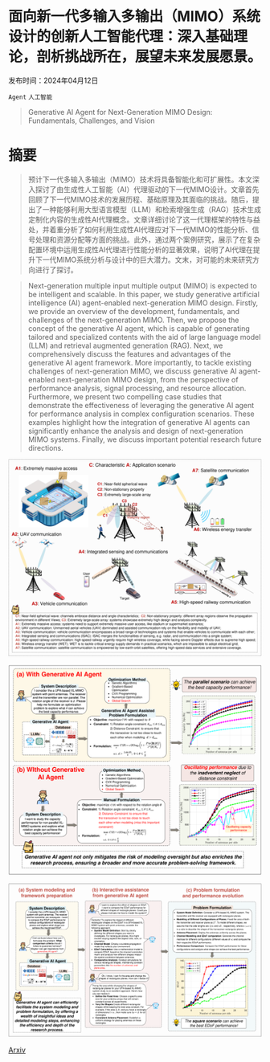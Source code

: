# 面向新一代多输入多输出（MIMO）系统设计的创新人工智能代理：深入基础理论，剖析挑战所在，展望未来发展愿景。

发布时间：2024年04月12日

`Agent` `人工智能`

> Generative AI Agent for Next-Generation MIMO Design: Fundamentals, Challenges, and Vision

# 摘要

> 预计下一代多输入多输出（MIMO）技术将具备智能化和可扩展性。本文深入探讨了由生成性人工智能（AI）代理驱动的下一代MIMO设计。文章首先回顾了下一代MIMO技术的发展历程、基础原理及其面临的挑战。随后，提出了一种能够利用大型语言模型（LLM）和检索增强生成（RAG）技术生成定制化内容的生成性AI代理概念。文章详细讨论了这一代理框架的特性与益处，并着重分析了如何利用生成性AI代理应对下一代MIMO的性能分析、信号处理和资源分配等方面的挑战。此外，通过两个案例研究，展示了在复杂配置环境中运用生成性AI代理进行性能分析的显著效果，说明了AI代理在提升下一代MIMO系统分析与设计中的巨大潜力。文末，对可能的未来研究方向进行了探讨。

> Next-generation multiple input multiple output (MIMO) is expected to be intelligent and scalable. In this paper, we study generative artificial intelligence (AI) agent-enabled next-generation MIMO design. Firstly, we provide an overview of the development, fundamentals, and challenges of the next-generation MIMO. Then, we propose the concept of the generative AI agent, which is capable of generating tailored and specialized contents with the aid of large language model (LLM) and retrieval augmented generation (RAG). Next, we comprehensively discuss the features and advantages of the generative AI agent framework. More importantly, to tackle existing challenges of next-generation MIMO, we discuss generative AI agent-enabled next-generation MIMO design, from the perspective of performance analysis, signal processing, and resource allocation. Furthermore, we present two compelling case studies that demonstrate the effectiveness of leveraging the generative AI agent for performance analysis in complex configuration scenarios. These examples highlight how the integration of generative AI agents can significantly enhance the analysis and design of next-generation MIMO systems. Finally, we discuss important potential research future directions.

![面向新一代多输入多输出（MIMO）系统设计的创新人工智能代理：深入基础理论，剖析挑战所在，展望未来发展愿景。](../../../paper_images/2404.08878/x1.png)

![面向新一代多输入多输出（MIMO）系统设计的创新人工智能代理：深入基础理论，剖析挑战所在，展望未来发展愿景。](../../../paper_images/2404.08878/x4.png)

![面向新一代多输入多输出（MIMO）系统设计的创新人工智能代理：深入基础理论，剖析挑战所在，展望未来发展愿景。](../../../paper_images/2404.08878/x5.png)

[Arxiv](https://arxiv.org/abs/2404.08878)